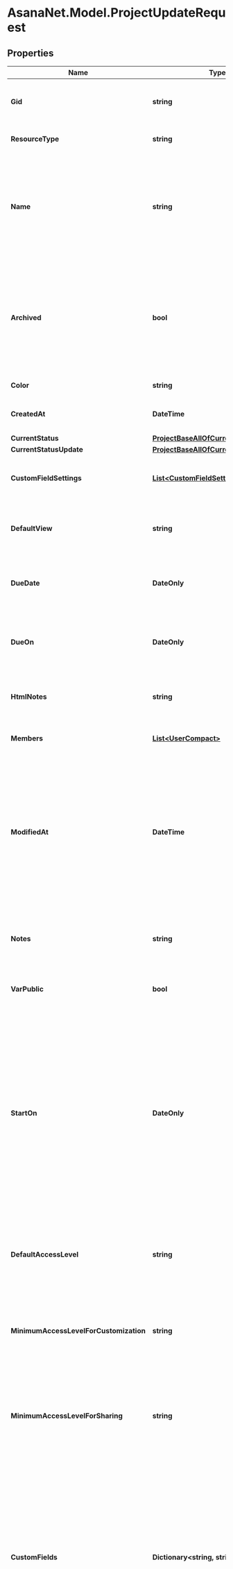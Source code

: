 # AsanaNet.Model.ProjectUpdateRequest

## Properties

Name | Type | Description | Notes
------------ | ------------- | ------------- | -------------
**Gid** | **string** | Globally unique identifier of the resource, as a string. | [optional] [readonly] 
**ResourceType** | **string** | The base type of this resource. | [optional] [readonly] 
**Name** | **string** | Name of the project. This is generally a short sentence fragment that fits on a line in the UI for maximum readability. However, it can be longer. | [optional] 
**Archived** | **bool** | True if the project is archived, false if not. Archived projects do not show in the UI by default and may be treated differently for queries. | [optional] 
**Color** | **string** | Color of the project. | [optional] 
**CreatedAt** | **DateTime** | The time at which this resource was created. | [optional] [readonly] 
**CurrentStatus** | [**ProjectBaseAllOfCurrentStatus**](ProjectBaseAllOfCurrentStatus.md) |  | [optional] 
**CurrentStatusUpdate** | [**ProjectBaseAllOfCurrentStatusUpdate**](ProjectBaseAllOfCurrentStatusUpdate.md) |  | [optional] 
**CustomFieldSettings** | [**List&lt;CustomFieldSettingResponse&gt;**](CustomFieldSettingResponse.md) | Array of Custom Field Settings (in compact form). | [optional] [readonly] 
**DefaultView** | **string** | The default view (list, board, calendar, or timeline) of a project. | [optional] 
**DueDate** | **DateOnly** | *Deprecated: new integrations should prefer the &#x60;due_on&#x60; field.* | [optional] 
**DueOn** | **DateOnly** | The day on which this project is due. This takes a date with format YYYY-MM-DD. | [optional] 
**HtmlNotes** | **string** | [Opt In](/docs/inputoutput-options). The notes of the project with formatting as HTML. | [optional] 
**Members** | [**List&lt;UserCompact&gt;**](UserCompact.md) | Array of users who are members of this project. | [optional] [readonly] 
**ModifiedAt** | **DateTime** | The time at which this project was last modified. *Note: This does not currently reflect any changes in associations such as tasks or comments that may have been added or removed from the project.* | [optional] [readonly] 
**Notes** | **string** | Free-form textual information associated with the project (ie., its description). | [optional] 
**VarPublic** | **bool** | True if the project is public to its team. | [optional] 
**StartOn** | **DateOnly** | The day on which work for this project begins, or null if the project has no start date. This takes a date with &#x60;YYYY-MM-DD&#x60; format. *Note: &#x60;due_on&#x60; or &#x60;due_at&#x60; must be present in the request when setting or unsetting the &#x60;start_on&#x60; parameter. Additionally, &#x60;start_on&#x60; and &#x60;due_on&#x60; cannot be the same date.* | [optional] 
**DefaultAccessLevel** | **string** | The default access for users or teams who join or are added as members to the project. | [optional] 
**MinimumAccessLevelForCustomization** | **string** | The minimum access level needed for project members to modify this project&#39;s workflow and appearance. | [optional] 
**MinimumAccessLevelForSharing** | **string** | The minimum access level needed for project members to share the project and manage project memberships. | [optional] 
**CustomFields** | **Dictionary&lt;string, string&gt;** | An object where each key is the GID of a custom field and its corresponding value is either an enum GID, string, number, or object (depending on the custom field type). See the [custom fields guide](/docs/custom-fields-guide) for details on creating and updating custom field values. | [optional] 
**Followers** | **string** | *Create-only*. Comma separated string of users. Followers are a subset of members who have opted in to receive \&quot;tasks added\&quot; notifications for a project. | [optional] 
**Owner** | **string** | The current owner of the project, may be null. | [optional] 
**Team** | **string** | The team that this project is shared with. | [optional] 

[[Back to Model list]](../README.md#documentation-for-models) [[Back to API list]](../README.md#documentation-for-api-endpoints) [[Back to README]](../README.md)

